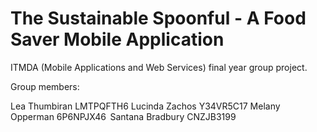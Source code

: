 # The Sustainable Spoonful - A Food Saver Mobile Application

ITMDA (Mobile Applications and Web Services) final year group project.

Group members:

Lea Thumbiran LMTPQFTH6 
Lucinda Zachos Y34VR5C17
Melany Opperman 6P6NPJX46 
Santana Bradbury CNZJB3199

